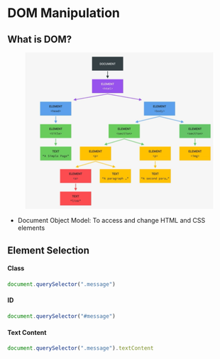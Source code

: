# DOM Manipulation

## What is DOM?

<figure><img src="../.gitbook/assets/image (2).png" alt=""><figcaption></figcaption></figure>

* Document Object Model: To access and change HTML and CSS elements

## Element Selection

#### Class

```javascript
document.querySelector(".message")
```

#### ID

```javascript
document.querySelector("#message")
```

#### Text Content

```javascript
document.querySelector(".message").textContent
```
